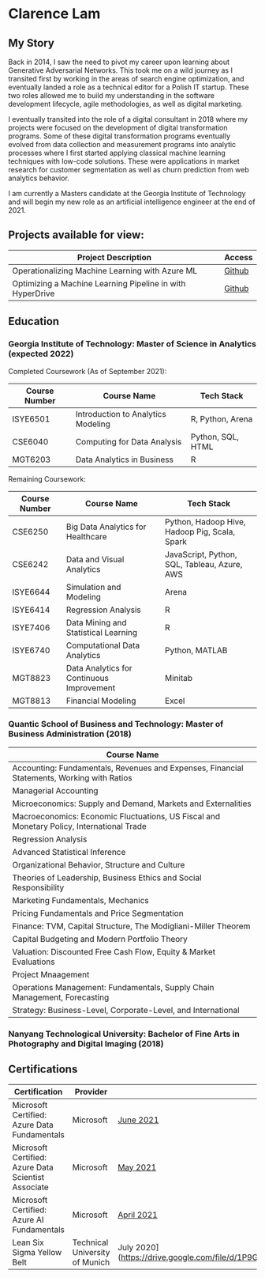 # Clarence Lam

## My Story
Back in 2014, I saw the need to pivot my career upon learning about Generative Adversarial Networks. This took me on a wild journey as I transited first by working in the areas of search engine optimization, and eventually landed a role as a technical editor for a Polish IT startup. These two roles allowed me to build my understanding in the software development lifecycle, agile methodologies, as well as digital marketing. 

I eventually transited into the role of a digital consultant in 2018 where my projects were focused on the development of digital transformation programs. Some of these digital transformation programs eventually evolved from data collection and measurement programs into analytic processes where I first started applying classical machine learning techniques with low-code solutions. These were applications in market research for customer segmentation as well as churn prediction from web analytics behavior.

I am currently a Masters candidate at the Georgia Institute of Technology and will begin my new role as an artificial intelligence engineer at the end of 2021. 

## Projects available for view:

|Project Description|Access|
|---|---|
|Operationalizing Machine Learning with Azure ML|[Github](https://github.com/clarevoyance/azureml-mlops)|
|Optimizing a Machine Learning Pipeline in with HyperDrive|[Github](https://github.com/clarevoyance/azureml-optimization)|

## Education

### Georgia Institute of Technology: Master of Science in Analytics (expected 2022)

Completed Coursework (As of September 2021):

|Course Number|Course Name|Tech Stack|
|---|---|---|
|ISYE6501|Introduction to Analytics Modeling|R, Python, Arena|
|CSE6040|Computing for Data Analysis|Python, SQL, HTML|
|MGT6203|Data Analytics in Business|R|

Remaining Coursework:

|Course Number|Course Name|Tech Stack|
|---|---|---|
|CSE6250|Big Data Analytics for Healthcare|Python, Hadoop Hive, Hadoop Pig, Scala, Spark|
|CSE6242|Data and Visual Analytics|JavaScript, Python, SQL, Tableau, Azure, AWS|
|ISYE6644|Simulation and Modeling|Arena|
|ISYE6414|Regression Analysis|R|
|ISYE7406|Data Mining and Statistical Learning|R|
|ISYE6740|Computational Data Analytics|Python, MATLAB|
|MGT8823|Data Analytics for Continuous Improvement|Minitab|
|MGT8813|Financial Modeling|Excel|

 
### Quantic School of Business and Technology: Master of Business Administration (2018)

|Course Name|
|---|
|Accounting: Fundamentals, Revenues and Expenses, Financial Statements, Working with Ratios|
|Managerial Accounting|
|Microeconomics: Supply and Demand, Markets and Externalities|
|Macroeconomics: Economic Fluctuations, US Fiscal and Monetary Policy, International Trade|
|Regression Analysis|
|Advanced Statistical Inference|
|Organizational Behavior, Structure and Culture|
|Theories of Leadership, Business Ethics and Social Responsibility|
|Marketing Fundamentals, Mechanics|
|Pricing Fundamentals and Price Segmentation|
|Finance: TVM, Capital Structure, The Modigliani-Miller Theorem|
|Capital Budgeting and Modern Portfolio Theory|
|Valuation: Discounted Free Cash Flow, Equity & Market Evaluations|
|Project Mnaagement|
|Operations Management: Fundamentals, Supply Chain Management, Forecasting|
|Strategy: Business-Level, Corporate-Level, and International|

 
### Nanyang Technological University: Bachelor of Fine Arts in Photography and Digital Imaging (2018)

## Certifications
|Certification|Provider|Date|
|---|---|---|
|Microsoft Certified: Azure Data Fundamentals|Microsoft|[June 2021](https://www.credly.com/badges/58bdc8fb-b726-4212-bab5-e3c24fd47842)|
|Microsoft Certified: Azure Data Scientist Associate|Microsoft|[May 2021](https://www.credly.com/badges/60bc16c6-4738-4797-8e39-a8351e757076)|
|Microsoft Certified: Azure AI Fundamentals|Microsoft|[April 2021](https://www.credly.com/badges/18f4b9a8-2ff6-4487-990b-305810ffaa10)|
|Lean Six Sigma Yellow Belt|Technical University of Munich|July 2020](https://drive.google.com/file/d/1P9GkBGK9fxXdbAHSLSTd_kjYWr2dMoeM/view)|




